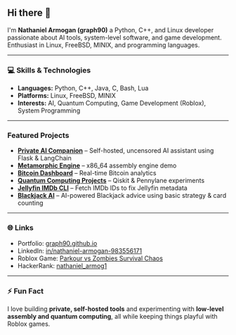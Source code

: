 ## Hi there 👋

I'm **Nathaniel Armogan (graph90)** a Python, C++, and Linux developer passionate about AI tools, system-level software, and game development.  
Enthusiast in Linux, FreeBSD, MINIX, and programming languages.

---

### 💻 Skills & Technologies
- **Languages:** Python, C++, Java, C, Bash, Lua  
- **Platforms:** Linux, FreeBSD, MINIX  
- **Interests:** AI, Quantum Computing, Game Development (Roblox), System Programming  

---

### Featured Projects
- **[Private AI Companion](https://github.com/graph90/private-ai-companion)** – Self-hosted, uncensored AI assistant using Flask & LangChain  
- **[Metamorphic Engine](https://github.com/graph90/metamorphic-engine)** – x86_64 assembly engine demo  
- **[Bitcoin Dashboard](https://github.com/graph90/Bitcoin-Dashboard)** – Real-time Bitcoin analytics  
- **[Quantum Computing Projects](https://github.com/graph90/Quantum-computing)** – Qiskit & Pennylane experiments  
- **[Jellyfin IMDb CLI](https://github.com/graph90/jellyfin-imdb-cli)** – Fetch IMDb IDs to fix Jellyfin metadata  
- **[Blackjack AI](https://github.com/graph90/BlackJackAi)** – AI-powered Blackjack advice using basic strategy & card counting  

---

### 🌐 Links
- Portfolio: [graph90.github.io](https://graph90.github.io/)  
- LinkedIn: [in/nathaniel-armogan-983556171](https://www.linkedin.com/in/nathaniel-armogan-983556171)  
- Roblox Game: [Parkour vs Zombies Survival Chaos](https://www.roblox.com/games/95249682605742/Parkour-vs-Zombies-Survival-Chaos)  
- HackerRank: [nathaniel_armog1](https://www.hackerrank.com/nathaniel_armog1)  

---

### ⚡ Fun Fact
I love building **private, self-hosted tools** and experimenting with **low-level assembly and quantum computing**, all while keeping things playful with Roblox games.  
